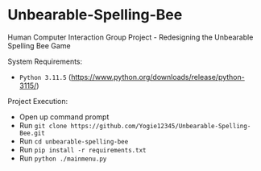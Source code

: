 # Unbearable-Spelling-Bee
Human Computer Interaction Group Project - Redesigning the Unbearable Spelling Bee Game

System Requirements:
- `Python 3.11.5` (https://www.python.org/downloads/release/python-3115/)

Project Execution:
- Open up command prompt
- Run `git clone https://github.com/Yogie12345/Unbearable-Spelling-Bee.git`
- Run `cd unbearable-spelling-bee`
- Run `pip install -r requirements.txt`
- Run `python ./mainmenu.py`
